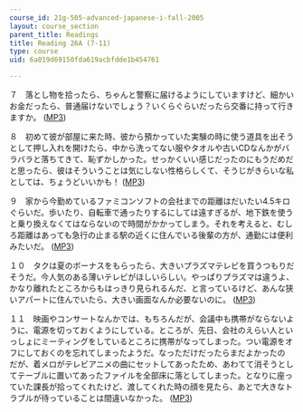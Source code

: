 ```yaml
---
course_id: 21g-505-advanced-japanese-i-fall-2005
layout: course_section
parent_title: Readings
title: Reading 26A (7-11)
type: course
uid: 6a019d69150fda619acbfdde1b454761

---
```


７　落とし物を拾ったら、ちゃんと警察に届けるようにしていますけど、細かいお金だったら、普通届けないでしょう？いくらぐらいだったら交番に持って行きますか。 ([MP3](/ans7870/21f/21f.505/f05/audio/Lesson26A-7.mp3))

８　初めて彼が部屋に来た時、彼から預かっていた実験の時に使う道具を出そうとして押し入れを開けたら、中から洗ってない服やタオルや古いCDなんかがバラバラと落ちてきて、恥ずかしかった。せっかくいい感じだったのにもうだめだと思ったら、彼はそういうことは気にしない性格らしくて、そうじがきらいな私としては、ちょうどいいかも！ ([MP3](/ans7870/21f/21f.505/f05/audio/Lesson26A-8.mp3))

９　家から今勤めているファミコンソフトの会社までの距離はだいたい4.5キロぐらいだ。歩いたり、自転車で通ったりするにしては遠すぎるが、地下鉄を使うと乗り換えなくてはならないので時間がかかってしまう。それを考えると、むしろ距離はあっても急行の止まる駅の近くに住んでいる後輩の方が、通勤には便利みたいだ。 ([MP3](/ans7870/21f/21f.505/f05/audio/Lesson26A-9.mp3))

１０　タクは夏のボーナスをもらったら、大きいプラズマテレビを買うつもりだそうだ。今人気のある薄いテレビがほしいらしい。やっぱりプラズマは違うよ、かなり離れたところからもはっきり見られるんだ、と言っているけど、あんな狭いアパートに住んでいたら、大きい画面なんか必要ないのに。 ([MP3](/ans7870/21f/21f.505/f05/audio/Lesson26A-10.mp3))

１１　映画やコンサートなんかでは、もちろんだが、会議中も携帯がならないように、電源を切っておくようにしている。ところが、先日、会社のえらい人といっしょにミーティングをしているところに携帯がなってしまった。つい電源をオフにしておくのを忘れてしまったようだ。なっただけだったらまだよかったの だが、着メロがテレビアニメの曲にセットしてあったため、あわてて消そうとしてテーブルに置いてあったファイルを全部床に落としてしまった。となりに座っていた課長が拾ってくれたけど、渡してくれた時の顔を見たら、あとで大きなトラブルが待っていることは間違いなかった。 ([MP3](/ans7870/21f/21f.505/f05/audio/Lesson26A-11.mp3))